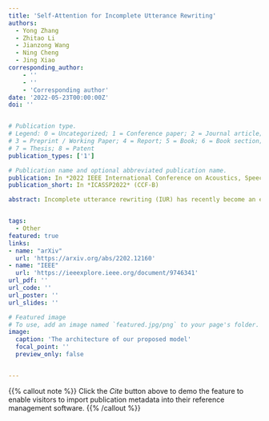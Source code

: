 ```yaml
---
title: 'Self-Attention for Incomplete Utterance Rewriting'
authors:
  - Yong Zhang
  - Zhitao Li
  - Jianzong Wang
  - Ning Cheng
  - Jing Xiao
corresponding_author:
    - ''
    - ''
    - 'Corresponding author'
date: '2022-05-23T00:00:00Z'
doi: ''


# Publication type.
# Legend: 0 = Uncategorized; 1 = Conference paper; 2 = Journal article;
# 3 = Preprint / Working Paper; 4 = Report; 5 = Book; 6 = Book section;
# 7 = Thesis; 8 = Patent
publication_types: ['1']

# Publication name and optional abbreviated publication name.
publication: In *2022 IEEE International Conference on Acoustics, Speech and Signal Processing*
publication_short: In *ICASSP2022* (CCF-B)

abstract: Incomplete utterance rewriting (IUR) has recently become an essential task in NLP, aiming to complement the incomplete utterance with sufficient context information for comprehension. In this paper, we propose a novel method by directly extracting the coreference and omission relationship from the self-attention weight matrix of the transformer in-stead of word embeddings and edit the original text accordingly to generate the complete utterance. Benefiting from the rich information in the self-attention weight matrix, our method achieved competitive results on public IUR datasets.


tags:
  - Other
featured: true
links:
- name: "arXiv"
  url: 'https://arxiv.org/abs/2202.12160'
- name: "IEEE"
  url: 'https://ieeexplore.ieee.org/document/9746341'
url_pdf: ''
url_code: ''
url_poster: ''
url_slides: ''

# Featured image
# To use, add an image named `featured.jpg/png` to your page's folder.
image:
  caption: 'The architecture of our proposed model'
  focal_point: ''
  preview_only: false


---
```


{{% callout note %}}
Click the _Cite_ button above to demo the feature to enable visitors to import publication metadata into their reference management software.
{{% /callout %}}

